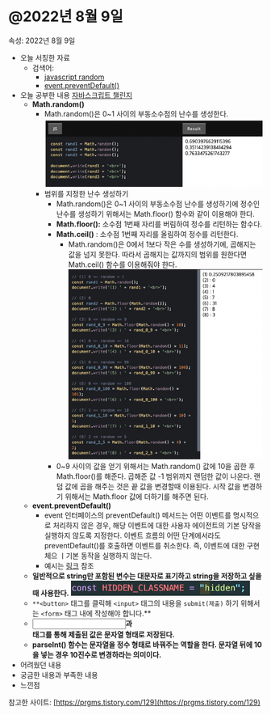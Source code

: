 # @2022년 8월 9일

속성: 2022년 8월 9일

- 오늘 서칭한 자료
  - 검색어:
    - [javascript random](https://hianna.tistory.com/454)
    - [event.preventDefault()](https://developer.mozilla.org/ko/docs/Web/API/Event/preventDefault)
- 오늘 공부한 내용
  [자바스크립트 챌린지](https://www.notion.so/a482708718e54030b3c359efaddd8b74)
  - **Math.random()**
    - Math.random()은 0~1 사이의 부동소수점의 난수를 생성한다.
      ![스크린샷 2022-08-10 00.02.59.png](img/%25E1%2584%2589%25E1%2585%25B3%25E1%2584%258F%25E1%2585%25B3%25E1%2584%2585%25E1%2585%25B5%25E1%2586%25AB%25E1%2584%2589%25E1%2585%25A3%25E1%2586%25BA_2022-08-10_00.02.59.png)
    - 범위를 지정한 난수 생성하기
      - Math.random()은 0~1 사이의 부동소수점 난수를 생성하기에 정수인 난수를 생성하기 위해서는 Math.floor() 함수와 같이 이용해야 한다.
      - **Math.floor():** 소수점 1번째 자리를 버림하여 정수를 리턴하는 함수다.
      - **Math.ceil()** : 소수점 1번째 자리를 올림하여 정수를 리턴한다.
        - Math.random()은 0에서 1보다 작은 수를 생성하기에, 곱해지는 값을 넘지 못한다. 따라서 곱해지는 값까지의 범위를 원한다면 Math.ceil() 함수를 이용해줘야 한다.
          ![스크린샷 2022-08-10 00.06.08.png](img/%25E1%2584%2589%25E1%2585%25B3%25E1%2584%258F%25E1%2585%25B3%25E1%2584%2585%25E1%2585%25B5%25E1%2586%25AB%25E1%2584%2589%25E1%2585%25A3%25E1%2586%25BA_2022-08-10_00.06.08.png)
      - 0~9 사이의 값을 얻기 위해서는 Math.random() 값에 10을 곱한 후 Math.floor()를 해준다. 곱해준 값 -1 범위까지 랜덤한 값이 나온다. 랜덤 값에 곱을 해주는 것은 끝 값을 변경할때 이용된다. 시작 값을 변경하기 위해서는 Math.floor 값에 더하기를 해주면 된다.
  - **event.preventDefault()**
    - event 인터페이스의 preventDefault() 메서드는 어떤 이벤트를 명시적으로 처리하지 않은 경우, 해당 이벤트에 대한 사용자 에이전트의 기본 당작을 실행하지 않도록 지정한다. 이벤트 흐름의 어떤 단계에서라도 preventDefault()를 호출하면 이벤트를 취소한다. 즉, 이벤트에 대한 구현체으 ㅣ기본 동작을 실행하지 않는다.
    - 예시는 [링크](https://developer.mozilla.org/ko/docs/Web/API/Event/preventDefault) 참조
  - **일반적으로 string만 포함된 변수는 대문자로 표기하고 string을 저장하고 싶을 때 사용한다.**
    ![스크린샷 2022-08-10 00.24.31.png](img/%25E1%2584%2589%25E1%2585%25B3%25E1%2584%258F%25E1%2585%25B3%25E1%2584%2585%25E1%2585%25B5%25E1%2586%25AB%25E1%2584%2589%25E1%2585%25A3%25E1%2586%25BA_2022-08-10_00.24.31.png)
  - `**<button>`
    태그를 클릭해 `<input>`
    태그의 내용을 `submit(제출)`
    하기 위해서는 `<form>`
    태그 내에 작성해야 합니다.\*\*
  - **<input>과 <form> 태그를 통해 제출된 값은 문자열 형태로 저장된다.**
  - **parseInt() 함수는 문자열을 정수 형태로 바꿔주는 역할을 한다. 문자열 뒤에 10을 넣는 경우 10진수로 변경하라는 의미이다.**
- 어려웠던 내용
- 궁금한 내용과 부족한 내용
- 느낀점

참고한 사이트: [https://prgms.tistory.com/129](https://prgms.tistory.com/129)
